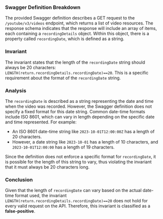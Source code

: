 ### Swagger Definition Breakdown
The provided Swagger definition describes a GET request to the `/youtube/v3/videos` endpoint, which returns a list of video resources. The response schema indicates that the response will include an array of items, each containing a `recordingDetails` object. Within this object, there is a property called `recordingDate`, which is defined as a string.

### Invariant
The invariant states that the length of the `recordingDate` string should always be 20 characters: `LENGTH(return.recordingDetails.recordingDate)==20`. This is a specific requirement about the format of the `recordingDate` string.

### Analysis
The `recordingDate` is described as a string representing the date and time when the video was recorded. However, the Swagger definition does not specify a fixed format for this date string. Common date-time formats include ISO 8601, which can vary in length depending on the specific date and time represented. For example:
- An ISO 8601 date-time string like `2023-10-01T12:00:00Z` has a length of 20 characters.
- However, a date string like `2023-10-01` has a length of 10 characters, and `2023-10-01T12:00:00` has a length of 19 characters.

Since the definition does not enforce a specific format for `recordingDate`, it is possible for the length of this string to vary, thus violating the invariant that it must always be 20 characters long.

### Conclusion
Given that the length of `recordingDate` can vary based on the actual date-time format used, the invariant `LENGTH(return.recordingDetails.recordingDate)==20` does not hold for every valid request on the API. Therefore, this invariant is classified as a **false-positive**.
